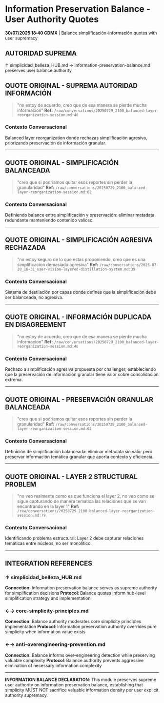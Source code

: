 # Information Preservation Balance - User Authority Quotes

**30/07/2025 18:40 CDMX** | Balance simplificación-información quotes with user supremacy

## AUTORIDAD SUPREMA
↑ simplicidad_belleza_HUB.md → information-preservation-balance.md preserves user balance authority

## QUOTE ORIGINAL - SUPREMA AUTORIDAD INFORMACIÓN
> "no estoy de acuerdo, creo que de esa manera se pierde mucha informacion"
**Ref:** `/raw/conversations/20250729_2100_balanced-layer-reorganization-session.md:46`

### Contexto Conversacional
Balanced layer reorganization donde rechazas simplificación agresiva, priorizando preservación de información granular.

---

## QUOTE ORIGINAL - SIMPLIFICACIÓN BALANCEADA
> "creo que si podriamos quitar esos reportes sin perder la granularidad"
**Ref:** `/raw/conversations/20250729_2100_balanced-layer-reorganization-session.md:62`

### Contexto Conversacional
Definiendo balance entre simplificación y preservación: eliminar metadata redundante manteniendo contenido valioso.

---

## QUOTE ORIGINAL - SIMPLIFICACIÓN AGRESIVA RECHAZADA
> "no estoy seguro de lo que estas proponiendo, creo que es una simplificacion demasiado agresiva"
**Ref:** `/raw/conversations/2025-07-28_16-31_user-vision-layered-distillation-system.md:39`

### Contexto Conversacional
Sistema de destilación por capas donde defines que la simplificación debe ser balanceada, no agresiva.

---

## QUOTE ORIGINAL - INFORMACIÓN DUPLICADA EN DISAGREEMENT
> "no estoy de acuerdo, creo que de esa manera se pierde mucha informacion"
**Ref:** `/raw/conversations/20250729_2100_balanced-layer-reorganization-session.md:46`

### Contexto Conversacional
Rechazo a simplificación agresiva propuesta por challenger, estableciendo que la preservación de información granular tiene valor sobre consolidación extrema.

---

## QUOTE ORIGINAL - PRESERVACIÓN GRANULAR BALANCEADA
> "creo que si podriamos quitar esos reportes sin perder la granularidad"
**Ref:** `/raw/conversations/20250729_2100_balanced-layer-reorganization-session.md:62`

### Contexto Conversacional
Definición de simplificación balanceada: eliminar metadata sin valor pero preservar información temática granular que aporta contexto y eficiencia.

---

## QUOTE ORIGINAL - LAYER 2 STRUCTURAL PROBLEM
> "no veo realmente como es que funciona el layer 2, no veo como se sigue capturando de manera tematica las relaciones que se van encontrando en la layer 1"
**Ref:** `/raw/conversations/20250729_2100_balanced-layer-reorganization-session.md:79`

### Contexto Conversacional
Identificando problema estructural: Layer 2 debe capturar relaciones temáticas entre núcleos, no ser monolítico.

---

## INTEGRATION REFERENCES

### ↑ simplicidad_belleza_HUB.md
**Connection**: Information preservation balance serves as supreme authority for simplification decisions
**Protocol**: Balance quotes inform hub-level simplification strategy and implementation

### ←→ core-simplicity-principles.md
**Connection**: Balance authority moderates core simplicity principles implementation
**Protocol**: Information preservation authority overrides pure simplicity when information value exists

### ←→ anti-overengineering-prevention.md
**Connection**: Balance informs over-engineering detection while preserving valuable complexity
**Protocol**: Balance authority prevents aggressive elimination of necessary information complexity

---

**INFORMATION BALANCE DECLARATION**: This module preserves supreme user authority on information preservation balance, establishing that simplicity MUST NOT sacrifice valuable information density per user explicit authority supremacy.